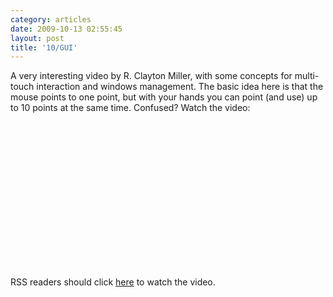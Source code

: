 ```yaml
---
category: articles
date: 2009-10-13 02:55:45
layout: post
title: '10/GUI'
---
```


<p>A very interesting video by R. Clayton Miller, with some concepts for multi-touch interaction and windows management. The basic idea here is that the mouse points to one point, but with your hands you can point (and use) up to 10 points at the same time. Confused? Watch the video:</p>

<object width="425" height="234"><param name="allowfullscreen" value="true" />

<param name="allowscriptaccess" value="always" />
<param name="movie" value="http://vimeo.com/moogaloop.swf?clip_id=6712657&amp;server=vimeo.com&amp;show_title=1&amp;show_byline=1&amp;show_portrait=0&amp;color=00ADEF&amp;fullscreen=1" />

<embed src="http://vimeo.com/moogaloop.swf?clip_id=6712657&amp;server=vimeo.com&amp;show_title=1&amp;show_byline=1&amp;show_portrait=0&amp;color=00ADEF&amp;fullscreen=1" type="application/x-shockwave-flash" allowfullscreen="true" allowscriptaccess="always" width="425" height="234" />
</object><p>RSS readers should click <a href="//joaobordalo.com/articles/2009/10/13/10-gui">here</a> to watch the video.</p>
